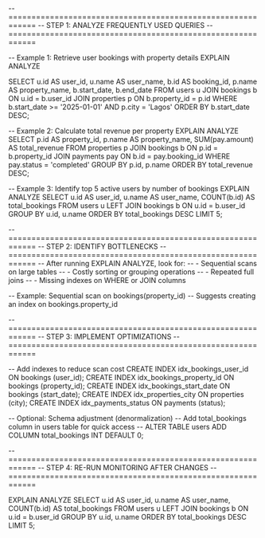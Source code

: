 -- ============================================================
-- STEP 1: ANALYZE FREQUENTLY USED QUERIES
-- ============================================================

-- Example 1: Retrieve user bookings with property details
EXPLAIN ANALYZE

SELECT 
    u.id AS user_id,
    u.name AS user_name,
    b.id AS booking_id,
    p.name AS property_name,
    b.start_date,
    b.end_date
FROM users u
JOIN bookings b ON u.id = b.user_id
JOIN properties p ON b.property_id = p.id
WHERE b.start_date >= '2025-01-01'
AND p.city = 'Lagos'
ORDER BY b.start_date DESC;

-- Example 2: Calculate total revenue per property
EXPLAIN ANALYZE
SELECT 
    p.id AS property_id,
    p.name AS property_name,
    SUM(pay.amount) AS total_revenue
FROM properties p
JOIN bookings b ON p.id = b.property_id
JOIN payments pay ON b.id = pay.booking_id
WHERE pay.status = 'completed'
GROUP BY p.id, p.name
ORDER BY total_revenue DESC;

-- Example 3: Identify top 5 active users by number of bookings
EXPLAIN ANALYZE
SELECT 
    u.id AS user_id,
    u.name AS user_name,
    COUNT(b.id) AS total_bookings
FROM users u
LEFT JOIN bookings b ON u.id = b.user_id
GROUP BY u.id, u.name
ORDER BY total_bookings DESC
LIMIT 5;

-- ============================================================
-- STEP 2: IDENTIFY BOTTLENECKS
-- ============================================================
-- After running EXPLAIN ANALYZE, look for:
--   - Sequential scans on large tables
--   - Costly sorting or grouping operations
--   - Repeated full joins
--   - Missing indexes on WHERE or JOIN columns

-- Example: Sequential scan on bookings(property_id)
-- Suggests creating an index on bookings.property_id

-- ============================================================
-- STEP 3: IMPLEMENT OPTIMIZATIONS
-- ============================================================

-- Add indexes to reduce scan cost
CREATE INDEX idx_bookings_user_id ON bookings (user_id);
CREATE INDEX idx_bookings_property_id ON bookings (property_id);
CREATE INDEX idx_bookings_start_date ON bookings (start_date);
CREATE INDEX idx_properties_city ON properties (city);
CREATE INDEX idx_payments_status ON payments (status);

-- Optional: Schema adjustment (denormalization)
-- Add total_bookings column in users table for quick access
-- ALTER TABLE users ADD COLUMN total_bookings INT DEFAULT 0;

-- ============================================================
-- STEP 4: RE-RUN MONITORING AFTER CHANGES
-- ============================================================

EXPLAIN ANALYZE
SELECT 
    u.id AS user_id,
    u.name AS user_name,
    COUNT(b.id) AS total_bookings
FROM users u
LEFT JOIN bookings b ON u.id = b.user_id
GROUP BY u.id, u.name
ORDER BY total_bookings DESC
LIMIT 5;
